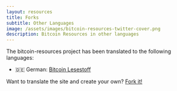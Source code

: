 ```yaml
---
layout: resources
title: Forks
subtitle: Other Languages
image: /assets/images/bitcoin-resources-twitter-cover.png
description: Bitcoin Resources in other languages
---
```


The bitcoin-resources project has been translated to the following languages:

- 🇩🇪 German: [Bitcoin Lesestoff](https://bitcoinlesestoff.de/)

Want to translate the site and create your own?
[Fork it!](https://github.com/bitcoin-resources/bitcoin-resources.github.io)
